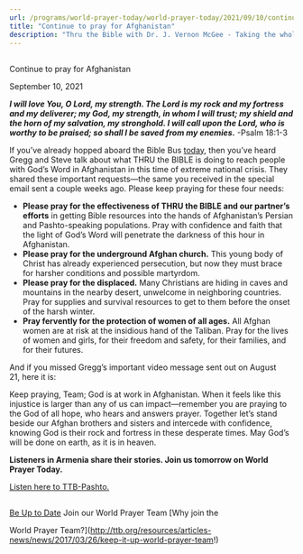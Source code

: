 ```yaml
---
url: /programs/world-prayer-today/world-prayer-today/2021/09/10/continue-to-pray-for-afghanistan
title: "Continue to pray for Afghanistan"
description: "Thru the Bible with Dr. J. Vernon McGee - Taking the whole Word to the whole world"
---
```







## 
 Continue to pray for Afghanistan


September 10, 2021




***I will love You, O Lord, my strength. The Lord is my rock and my fortress and my deliverer; my God, my strength, in whom I will trust; my shield and the horn of my salvation, my stronghold. I will call upon the Lord, who is worthy to be praised; so shall I be saved from my enemies.*** -Psalm 18:1-3  

If you’ve already hopped aboard the Bible Bus [today](https://www.oneplace.com/ministries/thru-the-bible-with-j-vernon-mcgee/custom-player/), then you’ve heard Gregg and Steve talk about what THRU the BIBLE is doing to reach people with God’s Word in Afghanistan in this time of extreme national crisis. They shared these important requests—the same you received in the special email sent a couple weeks ago. Please keep praying for these four needs: 

* **Please pray for the effectiveness of THRU the BIBLE and our partner’s efforts** in getting Bible resources into the hands of Afghanistan’s Persian and Pashto-speaking populations. Pray with confidence and faith that the light of God’s Word will penetrate the darkness of this hour in Afghanistan.
* **Please pray for the underground Afghan church.** This young body of Christ has already experienced persecution, but now they must brace for harsher conditions and possible martyrdom.
* **Please pray for the displaced.** Many Christians are hiding in caves and mountains in the nearby desert, unwelcome in neighboring countries. Pray for supplies and survival resources to get to them before the onset of the harsh winter.
* **Pray fervently for the protection of women of all ages.** All Afghan women are at risk at the insidious hand of the Taliban. Pray for the lives of women and girls, for their freedom and safety, for their families, and for their futures.

And if you missed Gregg’s important video message sent out on August 21, here it is:

  
Keep praying, Team; God is at work in Afghanistan. When it feels like this injustice is larger than any of us can impact—remember you are praying to the God of all hope, who hears and answers prayer. Together let’s stand beside our Afghan brothers and sisters and intercede with confidence, knowing God is their rock and fortress in these desperate times. May God’s will be done on earth, as it is in heaven.

**Listeners in Armenia share their stories. Join us tomorrow on World Prayer Today.**   


[Listen here to TTB-Pashto.](https://ttb.twr.org/home/day,0437/language,PBT)





## 




[Be Up to Date](http://feeds.feedburner.com/WorldPrayerToday "World Prayer Today RSS Feed")
Join our World Prayer Team
[Why join the  

World Prayer Team?](http://ttb.org/resources/articles-news/news/2017/03/26/keep-it-up-world-prayer-team!)




